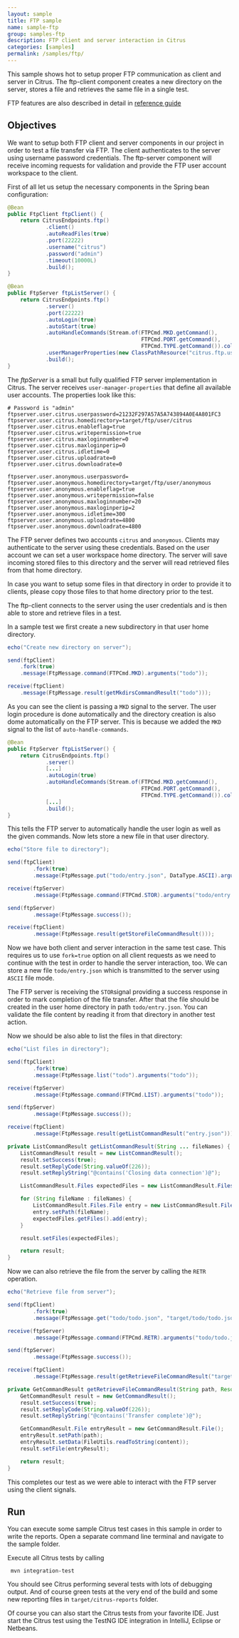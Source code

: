 ```yaml
---
layout: sample
title: FTP sample
name: sample-ftp
group: samples-ftp
description: FTP client and server interaction in Citrus
categories: [samples]
permalink: /samples/ftp/
---
```


This sample shows hot to setup proper FTP communication as client and server in Citrus. The ftp-client component creates a new
directory on the server, stores a file and retrieves the same file in a single test.

FTP features are also described in detail in [reference guide][1]

Objectives
---------

We want to setup both FTP client and server components in our project in order to test a file transfer via FTP. The client authenticates to the server
using username password credentials. The ftp-server component will receive incoming requests for validation and provide the FTP user account workspace to the client.

First of all let us setup the necessary components in the Spring bean configuration:

```java
@Bean
public FtpClient ftpClient() {
    return CitrusEndpoints.ftp()
            .client()
            .autoReadFiles(true)
            .port(22222)
            .username("citrus")
            .password("admin")
            .timeout(10000L)
            .build();
}

@Bean
public FtpServer ftpListServer() {
    return CitrusEndpoints.ftp()
            .server()
            .port(22222)
            .autoLogin(true)
            .autoStart(true)
            .autoHandleCommands(Stream.of(FTPCmd.MKD.getCommand(),
                                          FTPCmd.PORT.getCommand(),
                                          FTPCmd.TYPE.getCommand()).collect(Collectors.joining(",")))
            .userManagerProperties(new ClassPathResource("citrus.ftp.user.properties"))
            .build();
}
```

The *ftpServer* is a small but fully qualified FTP server implementation in Citrus. The server receives `user-manager-properties` that define all available user accounts. The properties
look like this:

```properties
# Password is "admin"
ftpserver.user.citrus.userpassword=21232F297A57A5A743894A0E4A801FC3
ftpserver.user.citrus.homedirectory=target/ftp/user/citrus
ftpserver.user.citrus.enableflag=true
ftpserver.user.citrus.writepermission=true
ftpserver.user.citrus.maxloginnumber=0
ftpserver.user.citrus.maxloginperip=0
ftpserver.user.citrus.idletime=0
ftpserver.user.citrus.uploadrate=0
ftpserver.user.citrus.downloadrate=0

ftpserver.user.anonymous.userpassword=
ftpserver.user.anonymous.homedirectory=target/ftp/user/anonymous
ftpserver.user.anonymous.enableflag=true
ftpserver.user.anonymous.writepermission=false
ftpserver.user.anonymous.maxloginnumber=20
ftpserver.user.anonymous.maxloginperip=2
ftpserver.user.anonymous.idletime=300
ftpserver.user.anonymous.uploadrate=4800
ftpserver.user.anonymous.downloadrate=4800
```

The FTP server defines two accounts `citrus` and `anonymous`. Clients may authenticate to the server using these credentials. Based on the user account
we can set a user workspace home directory. The server will save incoming stored files to this directory and the server will read retrieved files from that
home directory.

In case you want to setup some files in that directory in order to provide it to clients, please copy those files to that home directory prior to the test.  

The ftp-client connects to the server using the user credentials and is then able to store and retrieve files in a test.

In a sample test we first create a new subdirectory in that user home directory.

```java
echo("Create new directory on server");

send(ftpClient)
    .fork(true)
    .message(FtpMessage.command(FTPCmd.MKD).arguments("todo"));

receive(ftpClient)
    .message(FtpMessage.result(getMkdirsCommandResult("todo")));
```

As you can see the client is passing a `MKD` signal to the server. The user login procedure is done automatically and the directory creation is also
dome automatically on the FTP server. This is because we added the `MKD` signal to the list of `auto-handle-commands`.

```java
@Bean
public FtpServer ftpListServer() {
    return CitrusEndpoints.ftp()
            .server()
            [...]
            .autoLogin(true)
            .autoHandleCommands(Stream.of(FTPCmd.MKD.getCommand(),
                                          FTPCmd.PORT.getCommand(),
                                          FTPCmd.TYPE.getCommand()).collect(Collectors.joining(",")))
            [...]
            .build();
}
```

This tells the FTP server to automatically handle the user login as well as the given commands. Now lets store a new file in that user directory.

```java
echo("Store file to directory");

send(ftpClient)
        .fork(true)
        .message(FtpMessage.put("todo/entry.json", DataType.ASCII).arguments(""));

receive(ftpServer)
        .message(FtpMessage.command(FTPCmd.STOR).arguments("todo/entry.json"));

send(ftpServer)
        .message(FtpMessage.success());

receive(ftpClient)
        .message(FtpMessage.result(getStoreFileCommandResult()));
```

Now we have both client and server interaction in the same test case. This requires us to use `fork=true` option on all client
requests as we need to continue with the test in order to handle the server interaction, too. We can store a new file `todo/entry.json` which is transmitted
to the server using `ASCII` file mode.

The FTP server is receiving the `STOR`signal providing a success response in order to mark completion of the file transfer. After that the file should be created in
the user home directory in path `todo/entry.json`. You can validate the file content by reading it from that directory in another test action.

Now we should be also able to list the files in that directory:

```java
echo("List files in directory");

send(ftpClient)
        .fork(true)
        .message(FtpMessage.list("todo").arguments("todo"));

receive(ftpServer)
        .message(FtpMessage.command(FTPCmd.LIST).arguments("todo"));

send(ftpServer)
        .message(FtpMessage.success());

receive(ftpClient)
        .message(FtpMessage.result(getListCommandResult("entry.json")));
```

```java
private ListCommandResult getListCommandResult(String ... fileNames) {
    ListCommandResult result = new ListCommandResult();
    result.setSuccess(true);
    result.setReplyCode(String.valueOf(226));
    result.setReplyString("@contains('Closing data connection')@");

    ListCommandResult.Files expectedFiles = new ListCommandResult.Files();

    for (String fileName : fileNames) {
        ListCommandResult.Files.File entry = new ListCommandResult.Files.File();
        entry.setPath(fileName);
        expectedFiles.getFiles().add(entry);
    }

    result.setFiles(expectedFiles);

    return result;
}
```

Now we can also retrieve the file from the server by calling the `RETR` operation.

```java
echo("Retrieve file from server");

send(ftpClient)
        .fork(true)
        .message(FtpMessage.get("todo/todo.json", "target/todo/todo.json", DataType.ASCII));

receive(ftpServer)
        .message(FtpMessage.command(FTPCmd.RETR).arguments("todo/todo.json"));

send(ftpServer)
        .message(FtpMessage.success());

receive(ftpClient)
        .message(FtpMessage.result(getRetrieveFileCommandResult("target/todo/todo.json", new ClassPathResource("todo/entry.json"))));
```

```java
private GetCommandResult getRetrieveFileCommandResult(String path, Resource content) throws IOException {
    GetCommandResult result = new GetCommandResult();
    result.setSuccess(true);
    result.setReplyCode(String.valueOf(226));
    result.setReplyString("@contains('Transfer complete')@");

    GetCommandResult.File entryResult = new GetCommandResult.File();
    entryResult.setPath(path);
    entryResult.setData(FileUtils.readToString(content));
    result.setFile(entryResult);

    return result;
}
```

This completes our test as we were able to interact with the FTP server using the client signals.

Run
---------

You can execute some sample Citrus test cases in this sample in order to write the reports.
Open a separate command line terminal and navigate to the sample folder.

Execute all Citrus tests by calling

     mvn integration-test

You should see Citrus performing several tests with lots of debugging output. 
And of course green tests at the very end of the build and some new reporting files in `target/citrus-reports` folder.

Of course you can also start the Citrus tests from your favorite IDE.
Just start the Citrus test using the TestNG IDE integration in IntelliJ, Eclipse or Netbeans.

 [1]: https://citrusframework.org/citrus/reference/html#ftp
